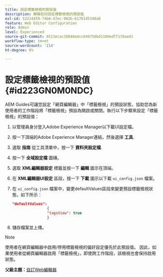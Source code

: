 ```yaml
---
title: 設定標籤檢視的預設值
description: 瞭解如何設定標籤檢視的預設值
exl-id: 52214459-74b8-47ec-982b-6176145348a8
feature: Web Editor Configuration
role: Admin
level: Experienced
source-git-commit: 0513ecac38840a4cc649758bd1180edff1f8aed1
workflow-type: tm+mt
source-wordcount: '214'
ht-degree: 0%

---
```


# 設定標籤檢視的預設值 {#id223GN0M0NDC}

AEM Guides可讓您設定「網頁編輯器」中「標籤檢視」的預設狀態，協助您為新使用者的工作階段將「標籤檢視」預設為開啟或關閉。執行以下步驟來設定「標籤檢視」的預設值：

1. 以管理員身分登入Adobe Experience Manager以下載UI設定檔。
1. 按一下頂端的Adobe Experience Manager連結，然後選擇 **工具**.
1. 選取 **指南** 從工具清單中，按一下 **資料夾設定檔**.
1. 按一下 **全域設定檔** 圖磚。
1. 選取 **XML編輯器設定** 標籤並按一下 **編輯** 圖示在頂端。
1. 在 **XML編輯器UI設定** 區段，按一下 **下載** 圖示以下載 `ui_config.json` 檔案。
1. 在 `ui_config.json` 檔案中，變更defaultValues區段來變更預設標籤檢視狀態，如下所示：

   ```json
   "defaultValues":
                   {
                   "tagsView": true
                   }
   ```

1. 儲存檔案並上傳。

>[!NOTE]
>
> 使用者在網頁編輯器中啟用/停用標籤檢視的偏好設定優先於此預設值。 因此，如果使用者從網頁編輯器啟用「標籤檢視」，即使跨工作階段，該檢視也會保持啟用狀態。

**父級主題：**[&#x200B;自訂Web編輯器](conf-web-editor.md)

